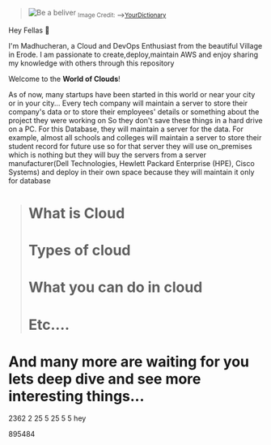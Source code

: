 >![Be a beliver](https://assets.ltkcontent.com/images/105492/30-Welcome-Quotes-That-Warm-Hearts-and-Open-Doors-1_24f365db7f.webp) <sub>Image Credit: **-->**[YourDictionary](https://www.yourdictionary.com/articles/welcome-quotes-warm-hearts) </sub>

Hey Fellas   🌟

I'm Madhucheran, a Cloud and DevOps Enthusiast from the beautiful Village in Erode. I am passionate to create,deploy,maintain AWS and enjoy sharing my knowledge with others through this repository

Welcome to the **World of Clouds**!

 As of now, many startups have been started in this world or near your city or in your city...
Every tech company will maintain a server to store their company's data or to store their employees' details or something about the project they were working on So they don't save these things in a hard drive on a PC. For this Database, they will maintain a server for the data. For example, almost all schools and colleges will maintain a server to store their student record for future use so for that server they will use on_premises which is nothing but they will buy the servers from a server manufacturer(Dell Technologies, Hewlett Packard Enterprise (HPE), Cisco Systems) and deploy in their own space because they will maintain it only for database

># What is Cloud
># Types of cloud
># What you can do in cloud
># Etc....

# And many more are waiting for you lets deep dive and see more interesting things...

2362
2
25
5
25
5
5
hey

895484
